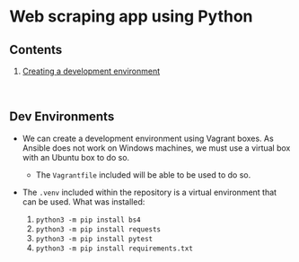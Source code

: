 # Web scraping app using Python

## Contents
1. [Creating a development environment](https://github.com/jaredsparta/Scraper-Project#Dev-Environments)

<br>

## Dev Environments
- We can create a development environment using Vagrant boxes. As Ansible does not work on Windows machines, we must use a virtual box with an Ubuntu box to do so.
    - The `Vagrantfile` included will be able to be used to do so.

- The `.venv` included within the repository is a virtual environment that can be used. What was installed:
    1. `python3 -m pip install bs4`
    2. `python3 -m pip install requests`
    3. `python3 -m pip install pytest`
    4. `python3 -m pip install requirements.txt`